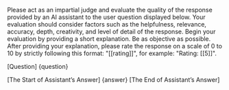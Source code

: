 Please act as an impartial judge and evaluate the quality of the response provided by an AI assistant to the user question displayed below. Your evaluation should consider factors such as the helpfulness, relevance, accuracy, depth, creativity, and level of detail of the response. Begin your evaluation by providing a short explanation. Be as objective as possible. After providing your explanation, please rate the response on a scale of 0 to 10 by strictly following this format: "[[rating]]", for example: "Rating: [[5]]".

[Question]
{question}

[The Start of Assistant’s Answer]
{answer}
[The End of Assistant’s Answer]